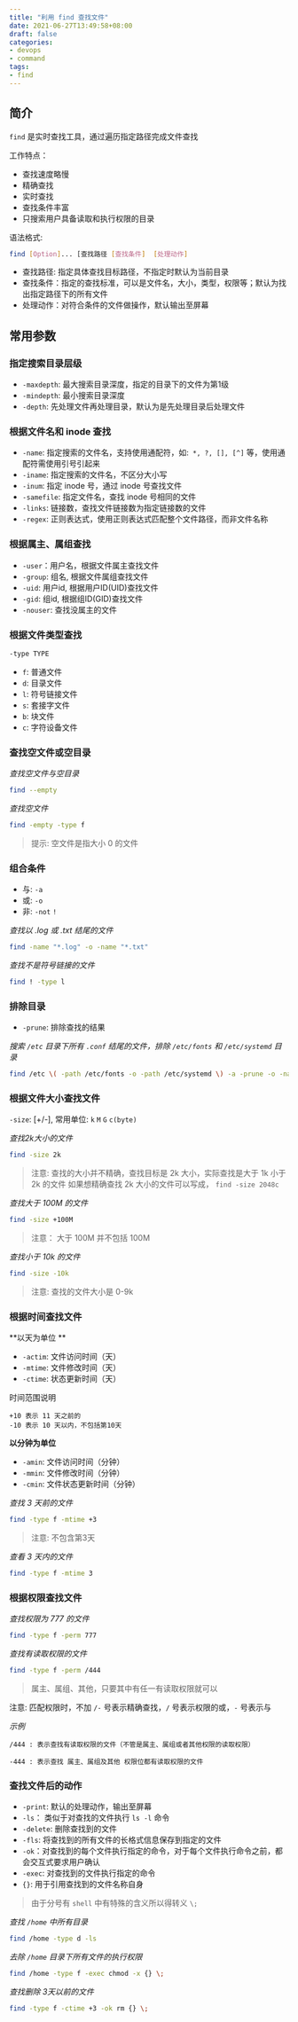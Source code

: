 ```yaml
---
title: "利用 find 查找文件"
date: 2021-06-27T13:49:58+08:00
draft: false
categories: 
- devops
- command
tags:
- find
---
```


## 简介

`find` 是实时查找工具，通过遍历指定路径完成文件查找

工作特点：

- 查找速度略慢
- 精确查找
- 实时查找
- 查找条件丰富
- 只搜索用户具备读取和执行权限的目录

语法格式:

```bash
find [Option]... [查找路径 [查找条件]  [处理动作]
```

- 查找路径: 指定具体查找目标路径，不指定时默认为当前目录
- 查找条件：指定的查找标准，可以是文件名，大小，类型，权限等；默认为找出指定路径下的所有文件
- 处理动作：对符合条件的文件做操作，默认输出至屏幕

## 常用参数

### 指定搜索目录层级

- `-maxdepth`: 最大搜索目录深度，指定的目录下的文件为第1级
- `-mindepth`: 最小搜索目录深度
- `-depth`: 先处理文件再处理目录，默认为是先处理目录后处理文件

### 根据文件名和 inode 查找

- `-name`: 指定搜索的文件名，支持使用通配符，如:` *, ?, [], [^]` 等，使用通配符需使用引号引起来
- `-iname`: 指定搜索的文件名，不区分大小写
- `-inum`: 指定 inode 号，通过 inode 号查找文件
- `-samefile`: 指定文件名，查找 inode 号相同的文件
- `-links`: 链接数，查找文件链接数为指定链接数的文件
- `-regex`: 正则表达式，使用正则表达式匹配整个文件路径，而非文件名称

### 根据属主、属组查找 

- `-user`：用户名，根据文件属主查找文件
- `-group`: 组名, 根据文件属组查找文件
- `-uid`: 用户id, 根据用户ID(UID)查找文件
- `-gid`: 组id, 根据组ID(GID)查找文件
- `-nouser`: 查找没属主的文件

### 根据文件类型查找 

```bash
-type TYPE
```

- `f`: 普通文件
- `d`: 目录文件
- `l`: 符号链接文件
- `s`: 套接字文件
- `b`: 块文件
- `c`: 字符设备文件

### 查找空文件或空目录

*查找空文件与空目录*

```bash
find --empty
```

*查找空文件*

```bash
find -empty -type f
```

> 提示: 空文件是指大小 0 的文件

### 组合条件

- 与: `-a`
- 或: `-o`
- 非: `-not` `!`

*查找以 .log 或 .txt 结尾的文件*

```bash
find -name "*.log" -o -name "*.txt"
```

*查找不是符号链接的文件*

```bash
find ! -type l
```

### 排除目录

- `-prune`: 排除查找的结果

*搜索 `/etc` 目录下所有 `.conf` 结尾的文件，排除 `/etc/fonts` 和 `/etc/systemd` 目录*

```bash
find /etc \( -path /etc/fonts -o -path /etc/systemd \) -a -prune -o -name '*.conf'
```

### 根据文件大小查找文件

`-size`: [+/-], 常用单位: `k` `M` `G` `c(byte)`

*查找2k大小的文件*

```bash
find -size 2k
```

> 注意: 查找的大小并不精确，查找目标是 2k 大小，实际查找是大于 1k 小于 2k 的文件
> 如果想精确查找 2k 大小的文件可以写成， `find -size 2048c`

*查找大于 100M 的文件*

```bash
find -size +100M
```

> 注意： 大于 100M 并不包括 100M 

*查找小于 10k 的文件*

```bash
find -size -10k
```

> 注意: 查找的文件大小是 0-9k

### 根据时间查找文件

**以天为单位 **

- `-actim`: 文件访问时间（天）
- `-mtime`: 文件修改时间（天）
- `-ctime`: 状态更新时间（天）

时间范围说明

```
+10 表示 11 天之前的
-10 表示 10 天以内，不包括第10天
```

**以分钟为单位**

- `-amin`: 文件访问时间（分钟）
- `-mmin`: 文件修改时间（分钟）
- `-cmin`: 文件状态更新时间（分钟）

*查找 3 天前的文件*

```bash
find -type f -mtime +3
```

> 注意: 不包含第3天

*查看 3 天内的文件*

```bash
find -type f -mtime 3
```

### 根据权限查找文件

*查找权限为 777 的文件*

```bash
find -type f -perm 777
```

*查找有读取权限的文件*

```bash
find -type f -perm /444
```

> 属主、属组、其他，只要其中有任一有读取权限就可以

注意: 匹配权限时，不加 `/-` 号表示精确查找，`/` 号表示权限的或，`-` 号表示与

*示例*

```
/444 : 表示查找有读取权限的文件（不管是属主、属组或者其他权限的读取权限）

-444 : 表示查找 属主、属组及其他 权限位都有读取权限的文件
```

### 查找文件后的动作

- `-print`: 默认的处理动作，输出至屏幕
- `-ls`： 类似于对查找的文件执行 `ls -l` 命令
- `-delete`: 删除查找到的文件
- `-fls`: 将查找到的所有文件的长格式信息保存到指定的文件
- `-ok`：对查找到的每个文件执行指定的命令，对于每个文件执行命令之前，都会交互式要求用户确认
- `-exec`: 对查找到的文件执行指定的命令
- `{}`: 用于引用查找到的文件名称自身

> 由于分号有 `shell` 中有特殊的含义所以得转义 `\;`

*查找 `/home` 中所有目录*

```bash
find /home -type d -ls
```

*去除 `/home` 目录下所有文件的执行权限*

```bash
find /home -type f -exec chmod -x {} \;
```

*查找删除 3天以前的文件*

```bash
find -type f -ctime +3 -ok rm {} \;
```
